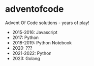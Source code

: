 # adventofcode
Advent Of Code solutions - years of play!

* 2015-2016: Javascript
* 2017: Python
* 2018-2019: Python Notebook
* 2020: ???
* 2021-2022: Python
* 2023: Golang
